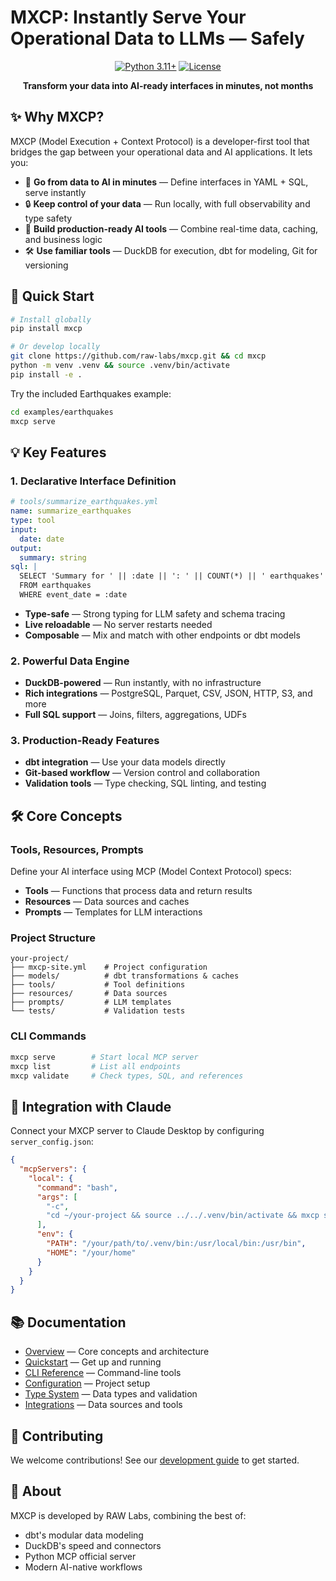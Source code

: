 # MXCP: Instantly Serve Your Operational Data to LLMs — Safely

<div align="center">

[![Python 3.11+](https://img.shields.io/badge/python-3.11+-blue.svg)](https://www.python.org/downloads/)
[![License](https://img.shields.io/badge/license-MIT-green.svg)](LICENSE)

**Transform your data into AI-ready interfaces in minutes, not months**

</div>

## ✨ Why MXCP?

MXCP (Model Execution + Context Protocol) is a developer-first tool that bridges the gap between your operational data and AI applications. It lets you:

- 🚀 **Go from data to AI in minutes** — Define interfaces in YAML + SQL, serve instantly
- 🔒 **Keep control of your data** — Run locally, with full observability and type safety
- 🎯 **Build production-ready AI tools** — Combine real-time data, caching, and business logic
- 🛠️ **Use familiar tools** — DuckDB for execution, dbt for modeling, Git for versioning

## 🚀 Quick Start

```bash
# Install globally
pip install mxcp

# Or develop locally
git clone https://github.com/raw-labs/mxcp.git && cd mxcp
python -m venv .venv && source .venv/bin/activate
pip install -e .
```

Try the included Earthquakes example:
```bash
cd examples/earthquakes
mxcp serve
```

## 💡 Key Features

### 1. Declarative Interface Definition
```yaml
# tools/summarize_earthquakes.yml
name: summarize_earthquakes
type: tool
input:
  date: date
output:
  summary: string
sql: |
  SELECT 'Summary for ' || :date || ': ' || COUNT(*) || ' earthquakes' AS summary
  FROM earthquakes
  WHERE event_date = :date
```

- **Type-safe** — Strong typing for LLM safety and schema tracing
- **Live reloadable** — No server restarts needed
- **Composable** — Mix and match with other endpoints or dbt models

### 2. Powerful Data Engine
- **DuckDB-powered** — Run instantly, with no infrastructure
- **Rich integrations** — PostgreSQL, Parquet, CSV, JSON, HTTP, S3, and more
- **Full SQL support** — Joins, filters, aggregations, UDFs

### 3. Production-Ready Features
- **dbt integration** — Use your data models directly
- **Git-based workflow** — Version control and collaboration
- **Validation tools** — Type checking, SQL linting, and testing

## 🛠️ Core Concepts

### Tools, Resources, Prompts
Define your AI interface using MCP (Model Context Protocol) specs:
- **Tools** — Functions that process data and return results
- **Resources** — Data sources and caches
- **Prompts** — Templates for LLM interactions

### Project Structure
```
your-project/
├── mxcp-site.yml    # Project configuration
├── models/          # dbt transformations & caches
├── tools/           # Tool definitions
├── resources/       # Data sources
├── prompts/         # LLM templates
└── tests/           # Validation tests
```

### CLI Commands
```bash
mxcp serve        # Start local MCP server
mxcp list         # List all endpoints
mxcp validate     # Check types, SQL, and references
```

## 🔌 Integration with Claude

Connect your MXCP server to Claude Desktop by configuring `server_config.json`:

```json
{
  "mcpServers": {
    "local": {
      "command": "bash",
      "args": [
        "-c",
        "cd ~/your-project && source ../../.venv/bin/activate && mxcp serve --transport stdio"
      ],
      "env": {
        "PATH": "/your/path/to/.venv/bin:/usr/local/bin:/usr/bin",
        "HOME": "/your/home"
      }
    }
  }
}
```

## 📚 Documentation

- [Overview](docs/overview.md) — Core concepts and architecture
- [Quickstart](docs/quickstart.md) — Get up and running
- [CLI Reference](docs/cli.md) — Command-line tools
- [Configuration](docs/configuration.md) — Project setup
- [Type System](docs/type-system.md) — Data types and validation
- [Integrations](docs/integrations.md) — Data sources and tools

## 🤝 Contributing

We welcome contributions! See our [development guide](docs/dev-guide.md) to get started.

## 🧠 About

MXCP is developed by RAW Labs, combining the best of:
- dbt's modular data modeling
- DuckDB's speed and connectors
- Python MCP official server
- Modern AI-native workflows

